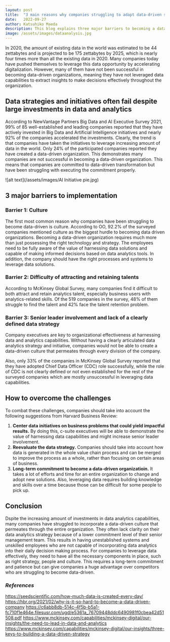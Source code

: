 ```yaml
---
layout: post
title:  "3 main reasons why companies struggling to adapt data-driven solutions"
date:   2022-09-27
author: Katsuhiko Maeda
description: This blog explains three major barriers to becoming a data driven organization and practical recommendations to overcome them. 
image: /assets/images/dataanalysis.jpg
---
```

In 2020, the amount of existing data in the world was estimated to be 44 zettabytes and is projected to be 175 zettabytes by 2025, which is nearly four times more than all the existing data in 2020. Many companies today have pushed themselves to leverage this data opportunity by accelerating digitalization. However, many of them have not been successful in becoming data-driven organizations, meaning they have not leveraged data capabilities to extract insights to make decisions effectively throughout the organization. 


## Data strategies and initiatives often fail despite large investments in data and analytics
According to NewVantage Partners Big Data and AI Executive Survey 2021, 99% of 85 well-established and leading companies reported that they have actively invested in Big Data and Artificial Intelligence initiatives and nearly 92% of the companies accelerated the investments. Clearly, the trend is that companies have taken the initiatives to leverage increasing amount of data in the world. Only 24% of the participated companies reported they have created a data-driven organization. This demonstrates many companies are not successful in becoming a data-driven organization. This means that companies are committed to data-driven transformation but have been struggling with executing the commitment properly.

![alt text](/assets/images/AI Initiative pie.jpg)

## 3 major barriers to implementation
### Barrier 1: Culture
The first most common reason why companies have been struggling to become data-driven is culture. According to OO, 92.2% of the surveyed companies mentioned culture as the biggest hurdle to becoming data driven organizations. Becoming a data-driven organization requires much more than just possessing the right technology and strategy. The employees need to be fully aware of the value of harnessing data solutions and capable of making informed decisions based on data analytics tools. In addition, the company should have the right processes and systems to leverage data solutions.

### Barrier 2: Difficulty of attracting and retaining talents
According to McKinsey Global Survey, many companies find it difficult to both attract and retain analytics talent, especially business users with analytics-related skills. Of the 519 companies in the survey, 48% of them struggle to find the talent and 42% face the talent retention problem.  

### Barrier 3: Senior leader involvement and lack of a clearly defined data strategy
Company executives are key to organizational effectiveness at harnessing data and analytics capabilities. Without having a clearly articulated data analytics strategy and initiative, companies would not be able to create a data-driven culture that permeates through every division of the company. 

Also, only 33% of the companies in McKinsey Global Survey reported that they have adopted Chief Data Officer (CDC) role successfully, while the role of CDC is not clearly defined or not even established for the rest of the surveyed companies which are mostly unsuccessful in leveraging data capabilities. 


## How to overcome the challenges
To combat these challenges, companies should take into account the following suggestions from Harvard Business Review:
1.	**Center data initiatives on business problems that could yield impactful results.** By doing this, c-suite executives will be able to demonstrate the value of harnessing data capabilities and might increase senior leader involvement.
2.	**Reevaluate the data strategy.** Companies should take into account how data is generated in the whole value chain process and can be merged to improve the process as a whole, rather than focusing on certain areas of business.
3.	**Long-term commitment to become a data-driven organizatioin.** It takes a lot of efforts and time for an entire organization to change and adopt new solutions. Also, leveraging data requires building knowledge and skills over a time because those can be difficult for some people to pick up.


## Conclusion
Dspite the increasing amount of investments in data analytics capabilities, many companies have struggled to incorporate a data-driven culture that permeates through the entire organization. They often lack clarity on their data analytics strategy because of a lower commitment level of their senior management team. This results in having unestablished systems and unskilled employees who are not capable of incorporating data analytics into their daily decision making process. For companies to leverage data effectively, they need to have all the necessary components in place, such as right strategy, people and culture. This requires a long-term commitment and patience but can give companies a huge advantage over competitors who are struggling to become data-driven. 


### *References*
https://seedscientific.com/how-much-data-is-created-every-day/
https://hbr.org/2021/02/why-is-it-so-hard-to-become-a-data-driven-company
https://c6abb8db-514c-4f5b-b5a1-fc710f1e464e.filesusr.com/ugd/e5361a_76709448ddc6490981f0cbea42d51508.pdf
https://www.mckinsey.com/capabilities/mckinsey-digital/our-insights/the-need-to-lead-in-data-and-analytics
https://www.mckinsey.com/capabilities/mckinsey-digital/our-insights/three-keys-to-building-a-data-driven-strategy



